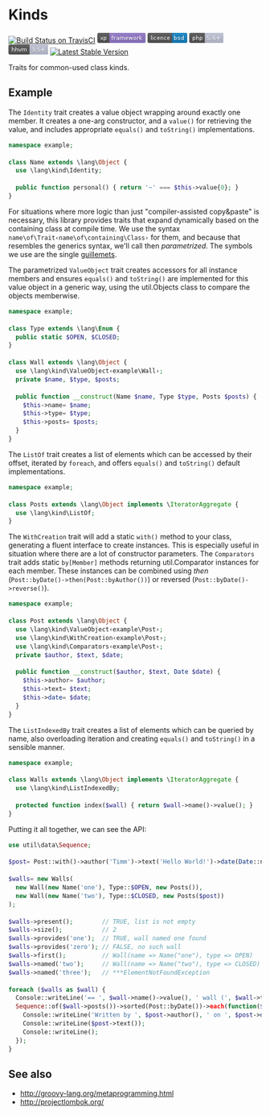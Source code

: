Kinds
=====

[![Build Status on TravisCI](https://secure.travis-ci.org/xp-forge/kinds.svg)](http://travis-ci.org/xp-forge/kinds)
[![XP Framework Module](https://raw.githubusercontent.com/xp-framework/web/master/static/xp-framework-badge.png)](https://github.com/xp-framework/core)
[![BSD Licence](https://raw.githubusercontent.com/xp-framework/web/master/static/licence-bsd.png)](https://github.com/xp-framework/core/blob/master/LICENCE.md)
[![Required PHP 5.6+](https://raw.githubusercontent.com/xp-framework/web/master/static/php-5_6plus.png)](http://php.net/)
[![Required HHVM 3.5+](https://raw.githubusercontent.com/xp-framework/web/master/static/hhvm-3_5plus.png)](http://hhvm.com/)
[![Latest Stable Version](https://poser.pugx.org/xp-forge/kinds/version.png)](https://packagist.org/packages/xp-forge/kinds)

Traits for common-used class kinds.

Example
-------
The `Identity` trait creates a value object wrapping around exactly one member. It creates a one-arg constructor, and a `value()` for retrieving the value, and includes appropriate `equals()` and `toString()` implementations. 

```php
namespace example;

class Name extends \lang\Object {
  use \lang\kind\Identity;

  public function personal() { return '~' === $this->value{0}; }
}
```

For situations where more logic than just "compiler-assisted copy&paste" is necessary, this library provides traits that expand dynamically based on the containing class at compile time. We use the syntax `name\of\Trait‹name\of\containing\Class›` for them, and because that resembles the generics syntax, we'll call then *parametrized*. The symbols we use are the single [guillemets](http://en.wikipedia.org/wiki/Guillemet).

The parametrized `ValueObject` trait creates accessors for all instance members and ensures `equals()` and `toString()` are implemented for this value object in a generic way, using the util.Objects class to compare the objects memberwise. 

```php
namespace example;

class Type extends \lang\Enum {
  public static $OPEN, $CLOSED;
}

class Wall extends \lang\Object {
  use \lang\kind\ValueObject‹example\Wall›;
  private $name, $type, $posts;

  public function __construct(Name $name, Type $type, Posts $posts) {
    $this->name= $name;
    $this->type= $type;
    $this->posts= $posts;
  }
}
```

The `ListOf` trait creates a list of elements which can be accessed by their offset, iterated by `foreach`, and offers `equals()` and `toString()` default implementations.

```php
namespace example;

class Posts extends \lang\Object implements \IteratorAggregate {
  use \lang\kind\ListOf;
}
```

The `WithCreation` trait will add a static `with()` method to your class, generating a fluent interface to create instances. This is especially useful in situation where there are a lot of constructor parameters. The `Comparators` trait adds static `by[Member]` methods returning util.Comparator instances for each member. These instances can be combined using *then* (`Post::byDate()->then(Post::byAuthor())`) or reversed (`Post::byDate()->reverse()`).

```php
namespace example;

class Post extends \lang\Object {
  use \lang\kind\ValueObject‹example\Post›;
  use \lang\kind\WithCreation‹example\Post›;
  use \lang\kind\Comparators‹example\Post›;
  private $author, $text, $date;

  public function __construct($author, $text, Date $date) {
    $this->author= $author;
    $this->text= $text;
    $this->date= $date;
  }
}
```

The `ListIndexedBy` trait creates a list of elements which can be queried by name, also overloading iteration and creating `equals()` and `toString()` in a sensible manner.

```php
namespace example;

class Walls extends \lang\Object implements \IteratorAggregate {
  use \lang\kind\ListIndexedBy;

  protected function index($wall) { return $wall->name()->value(); }
}
```

Putting it all together, we can see the API:

```php
use util\data\Sequence;

$post= Post::with()->author('Timm')->text('Hello World!')->date(Date::now())->create();

$walls= new Walls(
  new Wall(new Name('one'), Type::$OPEN, new Posts()),
  new Wall(new Name('two'), Type::$CLOSED, new Posts($post))
);

$walls->present();        // TRUE, list is not empty
$walls->size();           // 2
$walls->provides('one');  // TRUE, wall named one found
$walls->provides('zero'); // FALSE, no such wall
$walls->first();          // Wall(name => Name("one"), type => OPEN)
$walls->named('two');     // Wall(name => Name("two"), type => CLOSED)
$walls->named('three');   // ***ElementNotFoundException

foreach ($walls as $wall) {
  Console::writeLine('== ', $wall->name()->value(), ' wall (', $wall->type(), ') ==');
  Sequence::of($wall->posts())->sorted(Post::byDate())->each(function($post) {
    Console::writeLine('Written by ', $post->author(), ' on ', $post->date());
    Console::writeLine($post->text());
    Console::writeLine();
  });
}
```

See also
--------
* http://groovy-lang.org/metaprogramming.html
* http://projectlombok.org/